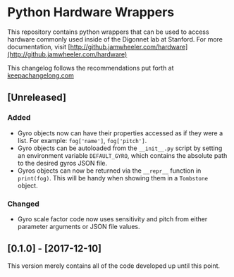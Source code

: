 # Python Hardware Wrappers

This repository contains python wrappers that can be used to access hardware
commonly used inside of the Digonnet lab at Stanford. For more documentation,
visit [http://github.jamwheeler.com/hardware](http://github.jamwheeler.com/hardware)

This changelog follows the recommendations put forth at [keepachangelong.com](http://keepachangelog.com/en/0.3.0/)

## [Unreleased]
### Added
- Gyro objects now can have their properties accessed as if they were a list. For example: `fog['name']`, `fog['pitch']`.
- Gyro objects can be autoloaded from the `__init__.py` script by setting an environment variable `DEFAULT_GYRO`, which contains the absolute path to the desired gyros JSON file.
- Gyros objects can now be returned via the `__repr__` function in `print(fog)`. This will be handy when showing them in a `Tombstone` object. 

### Changed
- Gyro scale factor code now uses sensitivity and pitch from either parameter arguments or JSON file values.

## [0.1.0] - [2017-12-10]

This version merely contains all of the code developed up until this point.